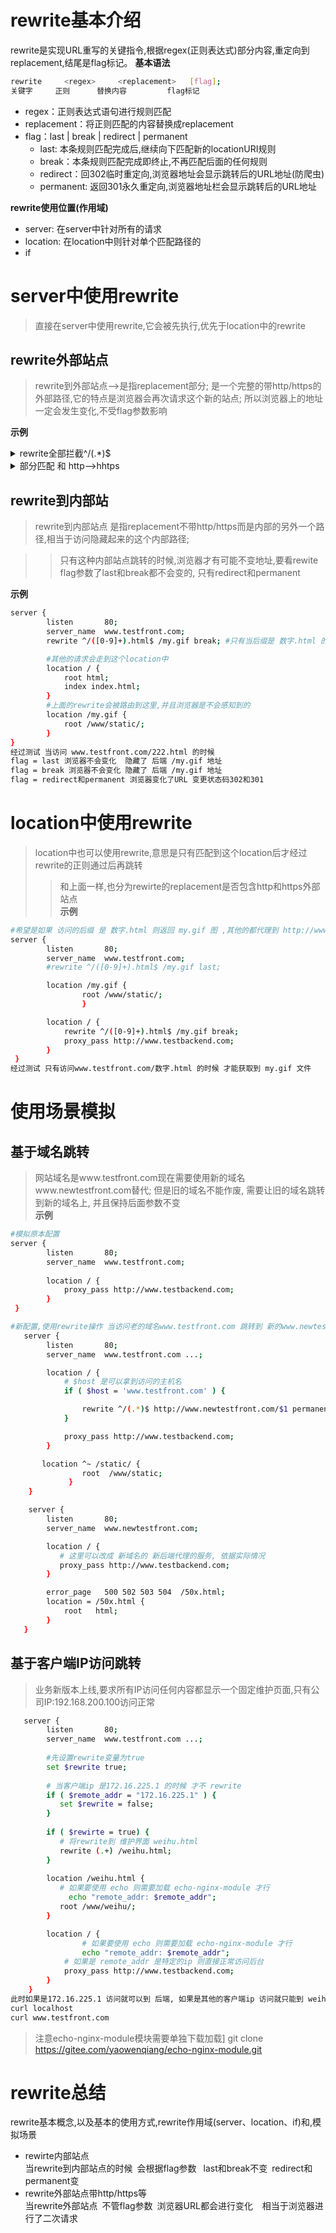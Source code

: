 # rewrite基本介绍
rewrite是实现URL重写的关键指令,根据regex(正则表达式)部分内容,重定向到replacement,结尾是flag标记。
**基本语法**  
```bash
rewrite 	<regex> 	<replacement> 	[flag];
关键字     正则      替换内容         flag标记
``` 
- regex：正则表达式语句进行规则匹配  
- replacement：将正则匹配的内容替换成replacement  
- flag：last | break | redirect | permanent  
  + last: 本条规则匹配完成后,继续向下匹配新的locationURI规则  
  + break：本条规则匹配完成即终止,不再匹配后面的任何规则  
  + redirect：回302临时重定向,浏览器地址会显示跳转后的URL地址(防爬虫)  
  + permanent: 返回301永久重定向,浏览器地址栏会显示跳转后的URL地址

**rewrite使用位置(作用域)**  
- server: 在server中针对所有的请求  
- location: 在location中则针对单个匹配路径的  
- if  

# server中使用rewrite
>直接在server中使用rewrite,它会被先执行,优先于location中的rewrite 
## rewrite外部站点
>rewrite到外部站点-->是指replacement部分;
是一个完整的带http/https的外部路径,它的特点是浏览器会再次请求这个新的站点;
所以浏览器上的地址一定会发生变化,不受flag参数影响   

**示例**  
<details>
  <summary>rewrite全部拦截^/(.*)$</summary>
  <pre><code>
server {
        listen       80;
        server_name  www.testfront.com;
        #由于是外部站点带http/s的所以不受flag影响break last .. 都会进行跳转并且变更浏览器url
        rewrite ^/(.*)$ https://www.163.com break;

        location / {
            root html;
            index index.html;
        }
}
#所有的请求都转发了https://www.163.com
  </code></pre>
</details>

<details>
  <summary>部分匹配 和 http-->hhtps</summary>
  <pre><code>
server {
        listen       80;
        server_name  www.testfront.com;
        #只有当后缀是 数字.html 的时候才会转发到  https://www.163.com
        rewrite ^/([0-9]+).html$ https://www.163.com break;
        #其他的请求会走到这个location中
        location / {
            root html;
            index index.html;
        }
}
---
server {
        listen       80;
        server_name  www.testfront.com;      
        rewrite ^(.*)$ https://www.163.com permanent;
       
        #location / {
        #    root html;
        #    index index.html;
        #}
}
  </code></pre>
</details>

## rewrite到内部站  

>rewrite到内部站点 是指replacement不带http/https而是内部的另外一个路径,相当于访问隐藏起来的这个内部路径;  

>>只有这种内部站点跳转的时候,浏览器才有可能不变地址,要看rewite flag参数了last和break都不会变的, 只有redirect和permanent 
 
**示例**  
```bash
server {
        listen       80;
        server_name  www.testfront.com;
        rewrite ^/([0-9]+).html$ /my.gif break; #只有当后缀是 数字.html 的时候才会转发到  www.testfront.com

        #其他的请求会走到这个location中
        location / {
            root html;
            index index.html;
        }
        #上面的rewrite会被路由到这里,并且浏览器是不会感知到的 
        location /my.gif {
            root /www/static/;
        }
}
经过测试 当访问 www.testfront.com/222.html 的时候
flag = last 浏览器不会变化  隐藏了 后端 /my.gif 地址
flag = break 浏览器不会变化 隐藏了 后端 /my.gif 地址
flag = redirect和permanent 浏览器变化了URL 变更状态码302和301
```
# location中使用rewrite
>location中也可以使用rewrite,意思是只有匹配到这个location后才经过rewrite的正则通过后再跳转
 >>和上面一样,也分为rewirte的replacement是否包含http和https外部站点  
**示例**  
```bash
#希望是如果 访问的后缀 是 数字.html 则返回 my.gif 图 ,其他的都代理到 http://www.testbackend.com
server {
        listen       80;
        server_name  www.testfront.com;
        #rewrite ^/([0-9]+).html$ /my.gif last;

        location /my.gif {
	   			root /www/static/;
				}

        location / {
            rewrite ^/([0-9]+).html$ /my.gif break;
            proxy_pass http://www.testbackend.com;
        }
 }
经过测试 只有访问www.testfront.com/数字.html 的时候 才能获取到 my.gif 文件
```
# 使用场景模拟
## 基于域名跳转
>网站域名是www.testfront.com现在需要使用新的域名www.newtestfront.com替代;
 但是旧的域名不能作废, 需要让旧的域名跳转到新的域名上, 并且保持后面参数不变  
**示例** 
```bash
#模拟原本配置
server {
        listen       80;
        server_name  www.testfront.com;
        
        location / { 
            proxy_pass http://www.testbackend.com;
        }
 }

#新配置,使用rewrite操作 当访问老的域名www.testfront.com 跳转到 新的www.newtestfront.com
   server {
        listen       80;
        server_name  www.testfront.com ...;

        location / {
            # $host 是可以拿到访问的主机名
            if ( $host = 'www.testfront.com' ) {

                rewrite ^/(.*)$ http://www.newtestfront.com/$1 permanent;
            }

            proxy_pass http://www.testbackend.com;
        }

       location ^~ /static/ {
	    		root  /www/static;
			 }
    }

    server {
        listen       80;
        server_name  www.newtestfront.com;

        location / {
           # 这里可以改成 新域名的 新后端代理的服务, 依据实际情况
           proxy_pass http://www.testbackend.com;
        }

        error_page   500 502 503 504  /50x.html;
        location = /50x.html {
            root   html;
        }
   }
``` 
## 基于客户端IP访问跳转
>业务新版本上线,要求所有IP访问任何内容都显示一个固定维护页面,只有公司IP:192.168.200.100访问正常  

```bash
   server {
        listen       80;
        server_name  www.testfront.com ...;
        
        #先设置rewrite变量为true
        set $rewrite true;
         
        # 当客户端ip 是172.16.225.1 的时候 才不 rewrite
        if ( $remote_addr = "172.16.225.1" ) {
           set $rewrite = false;
        }
        
        if ( $rewirte = true) {
           # 将rewrite到 维护界面 weihu.html
           rewrite (.+) /weihu.html; 
        }
        
        location /weihu.html {
           # 如果要使用 echo 则需要加载 echo-nginx-module 才行
        	 echo "remote_addr: $remote_addr";
           root /www/weihu/;
        }

        location / {
         		# 如果要使用 echo 则需要加载 echo-nginx-module 才行
        		echo "remote_addr: $remote_addr";
            # 如果是 remote_addr 是特定的ip 则直接正常访问后台
            proxy_pass http://www.testbackend.com;
        }
    }
此时如果是172.16.225.1 访问就可以到 后端, 如果是其他的客户端ip 访问就只能到 weihu.html 页面
curl localhost
curl www.testfront.com
```
>注意echo-nginx-module模块需要单独下载加载]
 git clone https://gitee.com/yaowenqiang/echo-nginx-module.git  


# rewrite总结
rewrite基本概念,以及基本的使用方式,rewrite作用域(server、location、if)和,模拟场景  
- rewirte内部站点    
  当rewrite到内部站点的时候&ensp;会根据flag参数&ensp; last和break不变&ensp;redirect和permanent变  
- rewrite外部站点带http/https等  
  当rewrite外部站点&ensp;不管flag参数&ensp;浏览器URL都会进行变化 &ensp; 相当于浏览器进行了二次请求 
